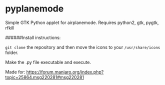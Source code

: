# pyplanemode
Simple GTK Python applet for airplanemode.
Requires python2, gtk, pygtk, rfkill

######Install instructions:

`git clone` the repository and then move the icons to your `/usr/share/icons` folder.

Make the .py file executable and execute.



Made for: https://forum.manjaro.org/index.php?topic=25864.msg220281#msg220281
